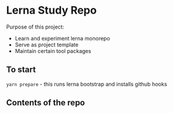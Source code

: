 # Lerna Study Repo

Purpose of this project:
- Learn and experiment lerna monorepo
- Serve as project template
- Maintain certain tool packages

## To start

`yarn prepare` - this runs lerna bootstrap and installs github hooks

## Contents of the repo

